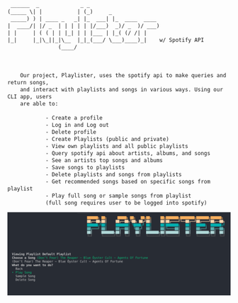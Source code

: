      ______  _             _ _                      
    (_____ \| |           | (_)     _               
     _____) ) | ____ _   _| |_  ___| |_  ____  ____ 
    |  ____/| |/ _  | | | | | |/___)  _)/ _  )/ ___)
    | |     | ( ( | | |_| | | |___ | |_( (/ /| |    
    |_|     |_|\_||_|\__  |_|_(___/ \___)____)_|    w/ Spotify API
                    (____/                                  
        
        
        
        Our project, Playlister, uses the spotify api to make queries and return songs, 
        and interact with playlists and songs in various ways. Using our CLI app, users 
        are able to:
                
                - Create a profile
                - Log in and Log out
                - Delete profile
                - Create Playlists (public and private)
                - View own playlists and all public playlists
                - Query spotify api about artists, albums, and songs
                - See an artists top songs and albums
                - Save songs to playlists
                - Delete playlists and songs from playlists
                - Get recommended songs based on specific songs from playlist
                - Play full song or sample songs from playlist 
                (full song requires user to be logged into spotify)
![Rockin](https://github.com/ethancollins0/Playlister/blob/master/playlister.png)

